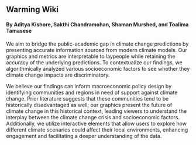 ## Warming Wiki
#### By Aditya Kishore, Sakthi Chandramohan, Shaman Murshed, and Toalima Tamasese

We aim to bridge the public-academic gap in climate change predictions by presenting accurate information sourced from
modern climate models. Our graphics and metrics are interpretable to laypeople while retaining the accuracy of the
underlying predictions. To contextualize our findings, we algorithmically analyzed various socioeconomic factors to
see whether they climate change impacts are discriminatory.

We believe our findings can inform macroeconomic policy design by identifying communities and regions in need of support
 against climate change. Prior literature suggests that these communities tend to be historically disadvantaged as well;
 our graphics present the future of climate change in this historical context, leading viewers to understand the
 interplay between the climate change crisis and socioeconomic factors. Additionally, we utilize interactive elements 
 that allow users to explore how different climate scenarios could affect their local environments, enhancing engagement 
 and facilitating a deeper understanding of the data.
